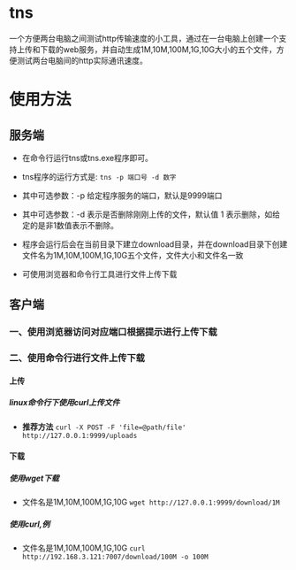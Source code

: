 # tns
一个方便两台电脑之间测试http传输速度的小工具，通过在一台电脑上创建一个支持上传和下载的web服务，并自动生成1M,10M,100M,1G,10G大小的五个文件，方便测试两台电脑间的http实际通讯速度。

# 使用方法

## 服务端
+ 在命令行运行tns或tns.exe程序即可。
+ tns程序的运行方式是: `tns -p 端口号 -d 数字`
+ 其中可选参数：-p 给定程序服务的端口，默认是9999端口
+ 其中可选参数：-d 表示是否删除刚刚上传的文件，默认值 1 表示删除，如给定的是非1数值表示不删除。

+ 程序会运行后会在当前目录下建立download目录，并在download目录下创建文件名为1M,10M,100M,1G,10G五个文件，文件大小和文件名一致

+ 可使用浏览器和命令行工具进行文件上传下载



## 客户端

### 一、使用浏览器访问对应端口根据提示进行上传下载


### 二、使用命令行进行文件上传下载

#### 上传

##### linux命令行下使用curl上传文件

+ **推荐方法**
`curl -X POST -F 'file=@path/file' http://127.0.0.1:9999/uploads`

#### 下载
##### 使用wget下载
+ 文件名是1M,10M,100M,1G,10G
`wget http://127.0.0.1:9999/download/1M`

##### 使用curl,例
+ 文件名是1M,10M,100M,1G,10G
`curl http://192.168.3.121:7007/download/100M -o 100M`

